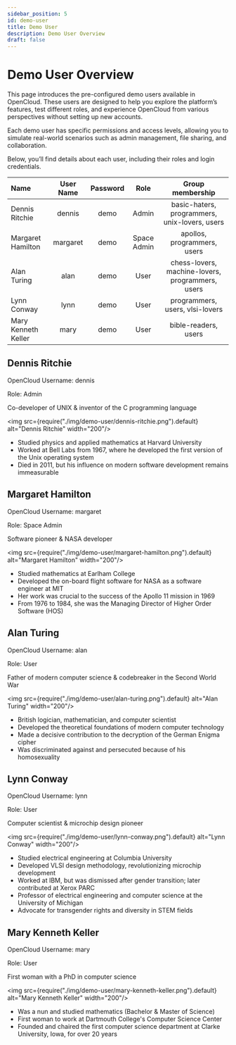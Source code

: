 ```yaml
---
sidebar_position: 5
id: demo-user
title: Demo User
description: Demo User Overview
draft: false
---
```


# Demo User Overview

This page introduces the pre-configured demo users available in OpenCloud. These users are designed to help you explore the platform’s features, test different roles, and experience OpenCloud from various perspectives without setting up new accounts.

Each demo user has specific permissions and access levels, allowing you to simulate real-world scenarios such as admin management, file sharing, and collaboration.

Below, you’ll find details about each user, including their roles and login credentials.

| Name                | User Name | Password |    Role     |                 Group membership                 |
| :------------------ | :-------: | :------: | :---------: | :----------------------------------------------: |
| Dennis Ritchie      |  dennis   |   demo   |    Admin    |  basic-haters, programmers, unix-lovers, users   |
| Margaret Hamilton   | margaret  |   demo   | Space Admin |           apollos, programmers, users            |
| Alan Turing         |   alan    |   demo   |    User     | chess-lovers, machine-lovers, programmers, users |
| Lynn Conway         |   lynn    |   demo   |    User     |         programmers, users, vlsi-lovers          |
| Mary Kenneth Keller |   mary    |   demo   |    User     |               bible-readers, users               |

## Dennis Ritchie

OpenCloud Username: dennis

Role: Admin

Co-developer of UNIX & inventor of the C programming language

<img src={require("./img/demo-user/dennis-ritchie.png").default} alt="Dennis Ritchie" width="200"/>

- Studied physics and applied mathematics at Harvard University
- Worked at Bell Labs from 1967, where he developed the first version of the Unix operating system
- Died in 2011, but his influence on modern software development remains immeasurable

## Margaret Hamilton

OpenCloud Username: margaret

Role: Space Admin

Software pioneer & NASA developer

<img src={require("./img/demo-user/margaret-hamilton.png").default} alt="Margaret Hamilton" width="200"/>

- Studied mathematics at Earlham College
- Developed the on-board flight software for NASA as a software engineer at MIT
- Her work was crucial to the success of the Apollo 11 mission in 1969
- From 1976 to 1984, she was the Managing Director of Higher Order Software (HOS)

## Alan Turing

OpenCloud Username: alan

Role: User

Father of modern computer science & codebreaker in the Second World War

<img src={require("./img/demo-user/alan-turing.png").default} alt="Alan Turing" width="200"/>

- British logician, mathematician, and computer scientist
- Developed the theoretical foundations of modern computer technology
- Made a decisive contribution to the decryption of the German Enigma cipher
- Was discriminated against and persecuted because of his homosexuality

## Lynn Conway

OpenCloud Username: lynn

Role: User

Computer scientist & microchip design pioneer

<img src={require("./img/demo-user/lynn-conway.png").default} alt="Lynn Conway" width="200"/>

- Studied electrical engineering at Columbia University
- Developed VLSI design methodology, revolutionizing microchip development
- Worked at IBM, but was dismissed after gender transition; later contributed at Xerox PARC
- Professor of electrical engineering and computer science at the University of Michigan
- Advocate for transgender rights and diversity in STEM fields

## Mary Kenneth Keller

OpenCloud Username: mary

Role: User

First woman with a PhD in computer science

<img src={require("./img/demo-user/mary-kenneth-keller.png").default} alt="Mary Kenneth Keller" width="200"/>

- Was a nun and studied mathematics (Bachelor & Master of Science)
- First woman to work at Dartmouth College's Computer Science Center
- Founded and chaired the first computer science department at Clarke University, Iowa, for over 20 years
